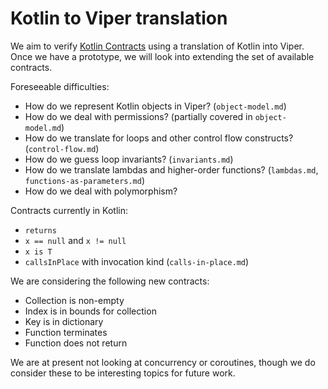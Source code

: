 # Kotlin to Viper translation

We aim to verify [Kotlin Contracts][0] using a translation of Kotlin into Viper.
Once we have a prototype, we will look into extending the set of available contracts.

Foreseeable difficulties:
- How do we represent Kotlin objects in Viper? (`object-model.md`)
- How do we deal with permissions? (partially covered in `object-model.md`)
- How do we translate for loops and other control flow constructs? (`control-flow.md`)
- How do we guess loop invariants? (`invariants.md`)
- How do we translate lambdas and higher-order functions? (`lambdas.md`, `functions-as-parameters.md`)
- How do we deal with polymorphism?

Contracts currently in Kotlin:
- `returns`
- `x == null` and `x != null`
- `x is T`
- `callsInPlace` with invocation kind (`calls-in-place.md`)

We are considering the following new contracts:
- Collection is non-empty
- Index is in bounds for collection
- Key is in dictionary
- Function terminates
- Function does not return

We are at present not looking at concurrency or coroutines, though we do consider
these to be interesting topics for future work.

[0]: https://github.com/Kotlin/KEEP/blob/3490e847fe51aa6deb869654029a5a514638700e/proposals/kotlin-contracts.md
